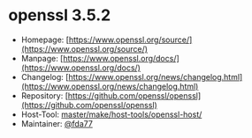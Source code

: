 # openssl 3.5.2
  - Homepage: [https://www.openssl.org/source/](https://www.openssl.org/source/)
  - Manpage: [https://www.openssl.org/docs/](https://www.openssl.org/docs/)
  - Changelog: [https://www.openssl.org/news/changelog.html](https://www.openssl.org/news/changelog.html)
  - Repository: [https://github.com/openssl/openssl](https://github.com/openssl/openssl)
  - Host-Tool: [master/make/host-tools/openssl-host/](https://github.com/Freetz-NG/freetz-ng/tree/master/make/host-tools/openssl-host/)
  - Maintainer: [@fda77](https://github.com/fda77)

